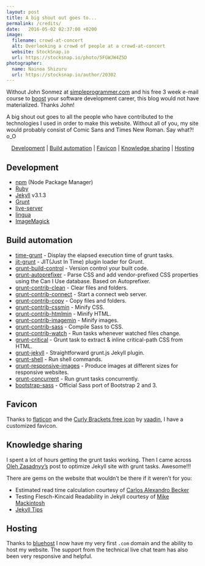 ```yaml
---
layout: post
title: A big shout out goes to...
permalink: /credits/
date:   2016-05-02 02:37:00 +0200
image:
  filename: crowd-at-concert
  alt: Overlooking a crowd of people at a crowd-at-concert
  website: StockSnap.io
  url: https://stocksnap.io/photo/5FGWJW4Z5D
photographer:
  name: Nainoa Shizuru
  url: https://stocksnap.io/author/20302
---
```


Without John Sonmez at [simpleprogrammer.com](http://simpleprogrammer.com/)
and his free 3 week e-mail course to [boost](http://devcareerboost.com/blog-course/)
your software development career, this blog would not have materialized. Thanks John!

A big shout out goes to all the people who have contributed to the
technologies I used in order to make this website.
Without all of you, my site would probably consist of Comic Sans and
Times New Roman. Say what?! o_O

<p style="text-align:center">
  <a href="#development">Development</a> |
  <a href="#build-automation">Build automation</a> |
  <a href="#favicon">Favicon</a> |
  <a href="#knowledge-sharing">Knowledge sharing</a> |
  <a href="#hosting">Hosting</a>
</p>

## Development

* [npm](https://www.npmjs.com/) (Node Package Manager)
* [Ruby](https://www.ruby-lang.org/)
* [Jekyll](https://jekyllrb.com/) v3.1.3
* [Grunt](http://gruntjs.com/getting-started)
* [live-server](https://github.com/tapio/live-server)
* [lingua](https://github.com/dbalatero/lingua)
* [ImageMagick](http://www.imagemagick.org/script/binary-releases.php)

## Build automation

* [time-grunt](https://github.com/sindresorhus/time-grunt) - Display the elapsed execution time of grunt tasks.
* [jit-grunt](https://github.com/shootaroo/jit-grunt) - JIT(Just In Time) plugin loader for Grunt.
* [grunt-build-control](https://github.com/robwierzbowski/grunt-build-control) - Version control your built code.
* [grunt-autoprefixer](https://github.com/nDmitry/grunt-autoprefixer) - Parse CSS and add vendor-prefixed CSS properties using the Can I Use database. Based on Autoprefixer.
* [grunt-contrib-clean](https://github.com/gruntjs/grunt-contrib-clean) - Clear files and folders.
* [grunt-contrib-connect](https://github.com/gruntjs/grunt-contrib-connect) - Start a connect web server.
* [grunt-contrib-copy](https://github.com/gruntjs/grunt-contrib-copy) - Copy files and folders.
* [grunt-contrib-cssmin](https://github.com/gruntjs/grunt-contrib-cssmin) - Minify CSS.
* [grunt-contrib-htmlmin](https://github.com/gruntjs/grunt-contrib-htmlmin) - Minify HTML.
* [grunt-contrib-imagemin](https://github.com/gruntjs/grunt-contrib-imagemin) - Minify images.
* [grunt-contrib-sass](https://github.com/gruntjs/grunt-contrib-sass) - Compile Sass to CSS.
* [grunt-contrib-watch](https://github.com/gruntjs/grunt-contrib-watch) - Run tasks whenever watched files change.
* [grunt-critical](https://github.com/bezoerb/grunt-critical) - Grunt task to extract & inline critical-path CSS from HTML.
* [grunt-jekyll](https://github.com/dannygarcia/grunt-jekyll) - Straightforward grunt.js Jekyll plugin.
* [grunt-shell](https://github.com/sindresorhus/grunt-shell) - Run shell commands.
* [grunt-responsive-images](https://github.com/andismith/grunt-responsive-images/) - Produce images at different sizes for responsive websites.
* [grunt-concurrent](https://github.com/sindresorhus/grunt-concurrent) - Run grunt tasks concurrently.
* [bootstrap-sass](https://github.com/twbs/bootstrap-sass) - Official Sass port of Bootstrap 2 and 3.

## Favicon

Thanks to [flaticon](http://www.flaticon.com) and the
[Curly Brackets free icon](http://www.flaticon.com/free-icon/curly-brackets_106842)
by [vaadin](http://www.flaticon.com/authors/vaadin), I have a customized favicon.

## Knowledge sharing

I spent a lot of hours getting the grunt tasks working. Then I came across
[Oleh Zasadnyy’s](http://o.zasadnyy.com/blog/optimized-jekyll-site-with-grunt/)
post to optimize Jekyll site with grunt tasks. Awesome!!!

There are gems on the website that wouldn’t be there if it weren’t for you:

* Estimated read time calculation courtesy of [Carlos Alexandro Becker](http://carlosbecker.com/posts/jekyll-reading-time-without-plugins)
* Testing Flesch-Kincaid Readability in Jekyll courtesy of [Mike Mackintosh](https://www.mikemackintosh.com/flesch-readability-in-jekyll/)
* [Jekyll Tips](http://jekyll.tips/)

## Hosting

Thanks to [bluehost](http://bluehost.com) I now have my very first `.com` domain and
the ability to host my website. The support from the technical live chat team
has also been very responsive and helpful.
